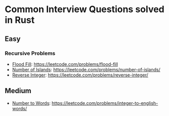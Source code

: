 # Common Interview Questions solved in Rust

## Easy

### Recursive Problems

* [Flood Fill](flood_fill): https://leetcode.com/problems/flood-fill
* [Number of Islands](num_islands): https://leetcode.com/problems/number-of-islands/
* [Reverse Integer](reverse_int): https://leetcode.com/problems/reverse-integer/

## Medium

* [Number to Words](number_to_words): https://leetcode.com/problems/integer-to-english-words/

